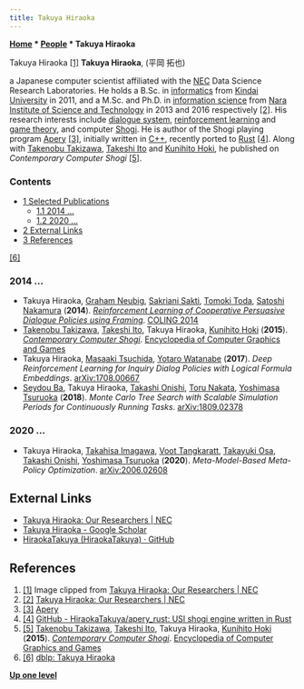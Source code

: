 ```yaml
---
title: Takuya Hiraoka
---
```

**[Home](Home "Home") \* [People](People "People") \* Takuya Hiraoka**



 [](Ttps://www.nec.com/en/global/rd/people/takuya_hiraoka.html "Ttps://www.nec.com/en/global/rd/people/takuya hiraoka.html") Takuya Hiraoka <a id="cite-note-1" href="#cite-ref-1">[1]</a> 
**Takuya Hiraoka**, (平岡 拓也)  

a Japanese computer scientist affiliated with the [NEC](https://en.wikipedia.org/wiki/NEC) Data Science Research Laboratories.
He holds a B.Sc. in [informatics](https://en.wikipedia.org/wiki/Informatics) from [Kindai University](https://en.wikipedia.org/wiki/Kindai_University) in 2011, and a M.Sc. and Ph.D. in [information science](https://en.wikipedia.org/wiki/Information_science) from [Nara Institute of Science and Technology](https://en.wikipedia.org/wiki/Nara_Institute_of_Science_and_Technology) in 2013 and 2016 respectively <a id="cite-note-2" href="#cite-ref-2">[2]</a>. 
His research interests include [dialogue system](https://en.wikipedia.org/wiki/Dialogue_system), [reinforcement learning](Reinforcement_Learning "Reinforcement Learning") and [game theory](https://en.wikipedia.org/wiki/Game_theory), and computer [Shogi](Shogi "Shogi"). He is author of the Shogi playing program [Apery](Apery "Apery") <a id="cite-note-3" href="#cite-ref-3">[3]</a>, initially written in [C++](Cpp "Cpp"), recently ported to [Rust](Rust "Rust") <a id="cite-note-4" href="#cite-ref-4">[4]</a>.
Along with [Takenobu Takizawa](Takenobu_Takizawa "Takenobu Takizawa"), [Takeshi Ito](Takeshi_Ito "Takeshi Ito") and [Kunihito Hoki](Kunihito_Hoki "Kunihito Hoki"), he published on *Contemporary Computer Shogi* <a id="cite-note-5" href="#cite-ref-5">[5]</a>.



### Contents


* [1 Selected Publications](#selected-publications)
	+ [1.1 2014 ...](#2014-...)
	+ [1.2 2020 ...](#2020-...)
* [2 External Links](#external-links)
* [3 References](#references)






<a id="cite-note-6" href="#cite-ref-6">[6]</a>



### 2014 ...


* Takuya Hiraoka, [Graham Neubig](https://dblp.org/pers/hd/n/Neubig:Graham), [Sakriani Sakti](https://dblp.org/pers/hd/s/Sakti:Sakriani), [Tomoki Toda](https://dblp.org/pers/hd/t/Toda:Tomoki), [Satoshi Nakamura](https://dblp.org/pers/hd/n/Nakamura_0001:Satoshi) (**2014**). *[Reinforcement Learning of Cooperative Persuasive Dialogue Policies using Framing](https://www.aclweb.org/anthology/C14-1161/)*. [COLING 2014](https://dblp.org/db/conf/coling/coling2014.html)
* [Takenobu Takizawa](Takenobu_Takizawa "Takenobu Takizawa"), [Takeshi Ito](Takeshi_Ito "Takeshi Ito"), Takuya Hiraoka, [Kunihito Hoki](Kunihito_Hoki "Kunihito Hoki") (**2015**). *[Contemporary Computer Shogi](https://link.springer.com/referenceworkentry/10.1007/978-3-319-08234-9_22-1)*. [Encyclopedia of Computer Graphics and Games](https://link.springer.com/referencework/10.1007/978-3-319-08234-9)
* Takuya Hiraoka, [Masaaki Tsuchida](https://dblp.org/pers/hd/t/Tsuchida:Masaaki), [Yotaro Watanabe](https://dblp.org/pers/hd/w/Watanabe:Yotaro) (**2017**). *Deep Reinforcement Learning for Inquiry Dialog Policies with Logical Formula Embeddings*. [arXiv:1708.00667](https://arxiv.org/abs/1708.00667)
* [Seydou Ba](https://dblp.org/pers/hd/b/Ba:Seydou), Takuya Hiraoka, [Takashi Onishi](https://dblp.org/pers/hd/o/Onishi:Takashi), [Toru Nakata](https://dblp.org/pers/hd/n/Nakata:Toru), [Yoshimasa Tsuruoka](https://dblp.org/pers/hd/t/Tsuruoka:Yoshimasa) (**2018**). *Monte Carlo Tree Search with Scalable Simulation Periods for Continuously Running Tasks*. [arXiv:1809.02378](https://arxiv.org/abs/1809.02378)


### 2020 ...


* Takuya Hiraoka, [Takahisa Imagawa](https://dblp.org/pers/hd/i/Imagawa:Takahisa), [Voot Tangkaratt](https://dblp.org/pers/hd/t/Tangkaratt:Voot), [Takayuki Osa](https://dblp.org/pers/hd/o/Osa:Takayuki), [Takashi Onishi](https://dblp.org/pers/hd/o/Onishi:Takashi), [Yoshimasa Tsuruoka](https://dblp.org/pers/hd/t/Tsuruoka:Yoshimasa) (**2020**). *Meta-Model-Based Meta-Policy Optimization*. [arXiv:2006.02608](https://arxiv.org/abs/2006.02608)


## External Links


* [Takuya Hiraoka: Our Researchers | NEC](https://www.nec.com/en/global/rd/people/takuya_hiraoka.html)
* [Takuya Hiraoka - ‪Google Scholar‬](https://scholar.google.co.jp/citations?user=L3vFMj0AAAAJ&hl=en)
* [HiraokaTakuya (HiraokaTakuya) · GitHub](https://github.com/HiraokaTakuya)


## References


1. <a id="cite-ref-1" href="#cite-note-1">[1]</a> Image clipped from [Takuya Hiraoka: Our Researchers | NEC](https://www.nec.com/en/global/rd/people/takuya_hiraoka.html)
2. <a id="cite-ref-2" href="#cite-note-2">[2]</a> [Takuya Hiraoka: Our Researchers | NEC](https://www.nec.com/en/global/rd/people/takuya_hiraoka.html)
3. <a id="cite-ref-3" href="#cite-note-3">[3]</a> [Apery](https://hiraokatakuya.github.io/apery/)
4. <a id="cite-ref-4" href="#cite-note-4">[4]</a> [GitHub - HiraokaTakuya/apery\_rust: USI shogi engine written in Rust](https://github.com/HiraokaTakuya/apery_rust)
5. <a id="cite-ref-5" href="#cite-note-5">[5]</a> [Takenobu Takizawa](Takenobu_Takizawa "Takenobu Takizawa"), [Takeshi Ito](Takeshi_Ito "Takeshi Ito"), Takuya Hiraoka, [Kunihito Hoki](Kunihito_Hoki "Kunihito Hoki") (**2015**). *[Contemporary Computer Shogi](https://link.springer.com/referenceworkentry/10.1007/978-3-319-08234-9_22-1)*. [Encyclopedia of Computer Graphics and Games](https://link.springer.com/referencework/10.1007/978-3-319-08234-9)
6. <a id="cite-ref-6" href="#cite-note-6">[6]</a> [dblp: Takuya Hiraoka](https://dblp.org/pers/h/Hiraoka:Takuya.html)

**[Up one level](People "People")**







 
